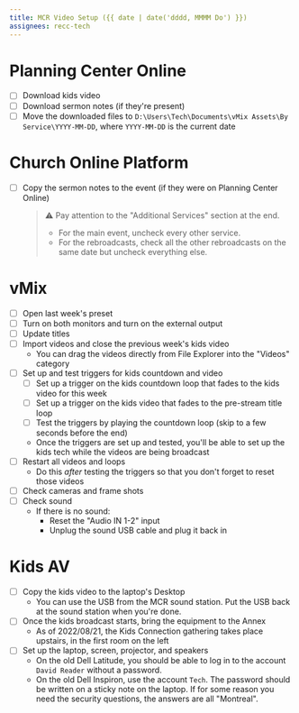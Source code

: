 ```yaml
---
title: MCR Video Setup ({{ date | date('dddd, MMMM Do') }})
assignees: recc-tech
---
```


# Planning Center Online
- [ ] Download kids video
- [ ] Download sermon notes (if they're present)
- [ ] Move the downloaded files to `D:\Users\Tech\Documents\vMix Assets\By Service\YYYY-MM-DD`, where `YYYY-MM-DD` is the current date

# Church Online Platform
- [ ] Copy the sermon notes to the event (if they were on Planning Center Online)
    > :warning: Pay attention to the "Additional Services" section at the end.
    > - For the main event, uncheck every other service.
    > - For the rebroadcasts, check all the other rebroadcasts on the same date but uncheck everything else.

# vMix
- [ ] Open last week's preset
- [ ] Turn on both monitors and turn on the external output
- [ ] Update titles
- [ ] Import videos and close the previous week's kids video
    - You can drag the videos directly from File Explorer into the "Videos" category
- [ ] Set up and test triggers for kids countdown and video
    - [ ] Set up a trigger on the kids countdown loop that fades to the kids video for this week
    - [ ] Set up a trigger on the kids video that fades to the pre-stream title loop
    - [ ] Test the triggers by playing the countdown loop (skip to a few seconds before the end)
    - Once the triggers are set up and tested, you'll be able to set up the kids tech while the videos are being broadcast
- [ ] Restart all videos and loops
    - Do this _after_ testing the triggers so that you don't forget to reset those videos
- [ ] Check cameras and frame shots
- [ ] Check sound
    - If there is no sound:
        - Reset the "Audio IN 1-2" input
        - Unplug the sound USB cable and plug it back in

# Kids AV
- [ ] Copy the kids video to the laptop's Desktop
    - You can use the USB from the MCR sound station. Put the USB back at the sound station when you're done.
- [ ] Once the kids broadcast starts, bring the equipment to the Annex
    - As of 2022/08/21, the Kids Connection gathering takes place upstairs, in the first room on the left
- [ ] Set up the laptop, screen, projector, and speakers
    - On the old Dell Latitude, you should be able to log in to the account `David Reader` without a password.
    - On the old Dell Inspiron, use the account `Tech`. The password should be written on a sticky note on the laptop. If for some reason you need the security questions, the answers are all "Montreal".
